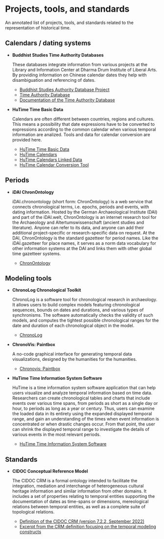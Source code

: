 # Projects, tools, and standards

An annotated list of projects, tools, and standards related to the representation of historical time.

## Calendars / dating systems

* **Buddhist Studies Time Authority Databases**

    These databases integrate information from various projects at the Library and Information Center at Dharma Drum Institute of Liberal Arts. By providing information on Chinese calendar dates they help with disambiguation and referencing of dates.
    
    * [Buddhist Studies Authority Database Project](https://authority.dila.edu.tw)
    * [Time Authority Database](https://authority.dila.edu.tw/time/)
    * [Documentation of the Time Authority Database](https://wiki.dila.edu.tw/pages/法鼓佛教學院時間規範資料庫說明：Notes_on_the_DDBC_Time_Authority_Database)
    
* **HuTime Time Basic Data**

    Calendars are often different between countries, regions and cultures. This means a possibility that date expressions have to be converted to expressions according to the common calendar when various temporal information are analized. Tools and data for calendar conversion are provided here.
    
    * [HuTime Time Basic Data](http://www.hutime.org/basicdata/)
    * [HuTime Calendars](http://www.hutime.org/basicdata/calendar/calendars/)
    * [HuTime Calendars Linked Data](http://datetime.hutime.org/)
    * [HuTime Calendar Conversion Tool](http://www.hutime.org/basicdata/calendar/form.html)
    
## Periods

* **iDAI ChronOntology**

    iDAI.chronontology (short form: ChronOntology) is a web service that connects chronological terms, i.e. epochs, periods and events, with dating information. Hosted by the German Archaeological Institute (DAI) and part of the iDAI.welt, ChronOntology is an internet research tool for the Archaeology and Altertumswissenschaft (ancient studies and literature). Anyone can refer to its data, and anyone can add their additional project-specific or research-specific data on request. At the DAI, ChronOntology is the standard gazetteer for period names. Like the iDAI.gazetteer for place names, it serves as a norm data vocabulary for other information systems at the DAI and links them with other global time gazetteer systems.
    
    * [ChronOntology](https://chronontology.dainst.org)

## Modeling tools

* **ChronoLog Chronological Toolkit**

    ChronoLog is a software tool for chronological research in archaeology. It allows users to build complex models featuring chronological sequences, bounds on dates and durations, and various types of synchronisms. The software automatically checks the validity of such models, and computes the tightest possible chronological ranges for the date and duration of each chronological object in the  model.
    
    * [ChronoLog](https://chrono.ulb.be)
    
* **ChronoVis: Paintbox**

    A no-code graphical interface for generating temporal data visualizations, designed by the humanities for the humanities.
    
    * [Chronovis: Paintbox](https://huegor.github.io/chronovis-paintbox/)
    
* **HuTime Time Information System Software**

    HuTime is a time information system software application that can help users visualize and analyze temporal information based on time data. Researchers can create chronological tables and charts that include events over various time spans, from periods as short as a single day or hour, to periods as long as a year or century. Thus, users can examine the loaded data in its entirety using the expanded displayed temporal range, and gain an understanding of the times when event information is concentrated or when drastic changes occur. From that point, the user can shrink the displayed temporal range to investigate the details of various events in the most relevant periods.
    
    * [HuTime Time Information System Software](http://www.hutime.org/hutime/index.html)
    
## Standards

* **CIDOC Conceptual Reference Model**

    The CIDOC CRM is a formal ontology intended to facilitate the integration, mediation and interchange of heterogeneous cultural heritage information and similar information from other domains. It includes a set of properties relating to temporal entities supporting the documentation of dates as time-spans or dimensions, mereological relations between temporal entities, as well as a complete suite of topological relations.
    
    * [Definition of the CIDOC CRM (version 7.2.2, September 2022)](https://www.cidoc-crm.org/sites/default/files/cidoc_crm_version_7.2.2%5B20%20Oct%5D.pdf)
    * [Excerpt from the CRM definition focusing on the temporal modeling constructs](documents/CIDOC%20CRM%20SIG%20-%202022%20-%20Temporal%20relations.pdf)
    

